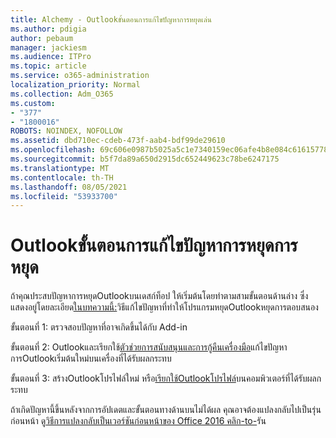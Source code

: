 ```yaml
---
title: Alchemy - Outlookขั้นตอนการแก้ไขปัญหาการหยุดเล่น
ms.author: pdigia
author: pebaum
manager: jackiesm
ms.audience: ITPro
ms.topic: article
ms.service: o365-administration
localization_priority: Normal
ms.collection: Adm_O365
ms.custom:
- "377"
- "1800016"
ROBOTS: NOINDEX, NOFOLLOW
ms.assetid: dbd710ec-cdeb-473f-aab4-bdf99de29610
ms.openlocfilehash: 69c606e0987b5025a5c1e7340159ec06afe4b8e084c61615778a90114f9b4ecb
ms.sourcegitcommit: b5f7da89a650d2915dc652449623c78be6247175
ms.translationtype: MT
ms.contentlocale: th-TH
ms.lasthandoff: 08/05/2021
ms.locfileid: "53933700"
---
```

# <a name="outlook-crash-troubleshooting-steps"></a>Outlookขั้นตอนการแก้ไขปัญหาการหยุดการหยุด

ถ้าคุณประสบปัญหาการหยุดOutlookบนเดสก์ท็อป ให้เริ่มต้นโดยทําตามสามขั้นตอนด้านล่าง ซึ่งแสดงอยู่โดยละเอียด[ในบทความนี้:](https://docs.microsoft.com/exchange/troubleshoot/outlook-crashes/crash-issues)วิธีแก้ไขปัญหาที่ทําให้โปรแกรมหยุดOutlookหยุดการตอบสนอง
  
ขั้นตอนที่ 1: ตรวจสอบปัญหาที่อาจเกิดขึ้นได้กับ Add-in
  
ขั้นตอนที่ 2: Outlookและเรียกใช้[ตัวช่วยการสนับสนุนและการกู้คืนเครื่องมือ](https://aka.ms/SaRA-OutlookWontStart)แก้ไขปัญหาการOutlookเริ่มต้นใหม่บนเครื่องที่ได้รับผลกระทบ
  
ขั้นตอนที่ 3: สร้างOutlookโปรไฟล์ใหม่ หรือ[เรียกใช้Outlookโปรไฟล์](https://aka.ms/SaRA-OutlookSetupProfile)บนคอมพิวเตอร์ที่ได้รับผลกระทบ
  
ถ้าเกิดปัญหานี้ขึ้นหลังจากการอัปเดตและขั้นตอนทางด้านบนไม่ได้ผล คุณอาจต้องแปลงกลับไปเป็นรุ่นก่อนหน้า ดู[วิธีการแปลงกลับเป็นเวอร์ชันก่อนหน้าของ Office 2016 คลิก-to-](https://support.microsoft.com/help/2770432)รัน
  